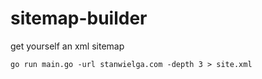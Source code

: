 # sitemap-builder

get yourself an xml sitemap

    go run main.go -url stanwielga.com -depth 3 > site.xml
